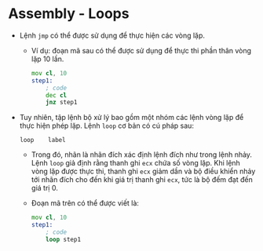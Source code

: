 # Assembly - Loops

- Lệnh `jmp` có thể được sử dụng để thực hiện các vòng lặp. 
    - Ví dụ: đoạn mã sau có thể được sử dụng để thực thi phần thân vòng lặp 10 lần.

        ```asm
        mov cl, 10
        step1:
            ; code
            dec cl
            jnz step1
        ```

- Tuy nhiên, tập lệnh bộ xử lý bao gồm một nhóm các lệnh vòng lặp để thực hiện phép lặp. Lệnh `loop` cơ bản có cú pháp sau:

    ```
    loop 	label
    ```

    - Trong đó, nhãn là nhãn đích xác định lệnh đích như trong lệnh nhảy. Lệnh `loop` giả định rằng thanh ghi `ecx` chứa số vòng lặp. Khi lệnh vòng lặp được thực thi, thanh ghi `ecx` giảm dần và bộ điều khiển nhảy tới nhãn đích cho đến khi giá trị thanh ghi `ecx`, tức là bộ đếm đạt đến giá trị 0.

    - Đoạn mã trên có thể được viết là:

        ```asm
        mov cl, 10
        step1:
            ; code
            loop step1
        ```
